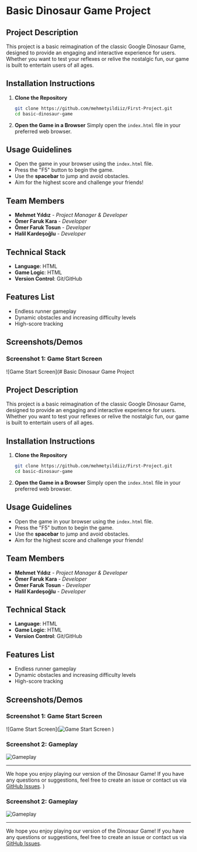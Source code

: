 # Basic Dinosaur Game Project

## Project Description
This project is a basic reimagination of the classic Google Dinosaur Game, designed to provide an engaging and interactive experience for users. Whether you want to test your reflexes or relive the nostalgic fun, our game is built to entertain users of all ages. 

## Installation Instructions

1. **Clone the Repository**
   ```bash
   git clone https://github.com/mehmetyildiiz/First-Project.git
   cd basic-dinosaur-game
   ```

2. **Open the Game in a Browser**
   Simply open the `index.html` file in your preferred web browser.

## Usage Guidelines

- Open the game in your browser using the `index.html` file.
- Press the "F5" button to begin the game.
- Use the **spacebar** to jump and avoid obstacles.
- Aim for the highest score and challenge your friends!

## Team Members

- **Mehmet Yıldız** - *Project Manager & Developer*
- **Ömer Faruk Kara** - *Developer*
- **Ömer Faruk Tosun** - *Developer*
- **Halil Kardeşoğlu** - *Developer*

## Technical Stack

- **Language**: HTML
- **Game Logic**: HTML
- **Version Control**: Git/GitHub

## Features List

- Endless runner gameplay
- Dynamic obstacles and increasing difficulty levels
- High-score tracking

## Screenshots/Demos

### Screenshot 1: Game Start Screen
![Game Start Screen](# Basic Dinosaur Game Project

## Project Description
This project is a basic reimagination of the classic Google Dinosaur Game, designed to provide an engaging and interactive experience for users. Whether you want to test your reflexes or relive the nostalgic fun, our game is built to entertain users of all ages. 

## Installation Instructions

1. **Clone the Repository**
   ```bash
   git clone https://github.com/mehmetyildiiz/First-Project.git
   cd basic-dinosaur-game
   ```

2. **Open the Game in a Browser**
   Simply open the `index.html` file in your preferred web browser.

## Usage Guidelines

- Open the game in your browser using the `index.html` file.
- Press the "F5" button to begin the game.
- Use the **spacebar** to jump and avoid obstacles.
- Aim for the highest score and challenge your friends!

## Team Members

- **Mehmet Yıldız** - *Project Manager & Developer*
- **Ömer Faruk Kara** - *Developer*
- **Ömer Faruk Tosun** - *Developer*
- **Halil Kardeşoğlu** - *Developer*

## Technical Stack

- **Language**: HTML
- **Game Logic**: HTML
- **Version Control**: Git/GitHub

## Features List

- Endless runner gameplay
- Dynamic obstacles and increasing difficulty levels
- High-score tracking

## Screenshots/Demos

### Screenshot 1: Game Start Screen
![Game Start Screen](![Game Start Screen](https://github.com/user-attachments/assets/db35b3cd-ed04-4077-b0d8-5717a93787d6)
)

### Screenshot 2: Gameplay
![Gameplay](![Gameplay](https://github.com/user-attachments/assets/6ebcf363-ebbd-4ecb-a7f0-20ef39da2601)
)

---

We hope you enjoy playing our version of the Dinosaur Game! If you have any questions or suggestions, feel free to create an issue or contact us via [GitHub Issues](https://github.com/yourusername/google-dinosaur-game/issues).
)

### Screenshot 2: Gameplay
![Gameplay](./screenshots/gameplay.png)

---

We hope you enjoy playing our version of the Dinosaur Game! If you have any questions or suggestions, feel free to create an issue or contact us via [GitHub Issues](https://github.com/mehmetyildiiz/First-Project/issues).
